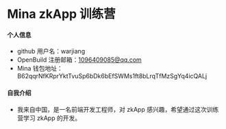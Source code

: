# Mina zkApp 训练营


#### 个人信息

- github 用户名：warjiang
- OpenBuild 注册邮箱：1096409085@qq.com
- Mina 钱包地址：B62qqrNfKRprYktTvuSp6bDk6bEfSWMs1ft8bLrqTfMzSgYq4icQALj

#### 自我介绍

- 我来自中国，是一名前端开发工程师，对 zkApp 感兴趣，希望通过这次训练营学习 zkApp 的开发。


 